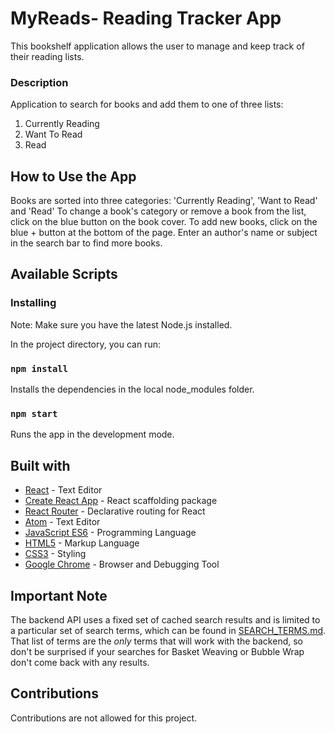 # MyReads- Reading Tracker App

This bookshelf application allows the user to manage and keep track of their reading lists.

### Description

Application to search for books and add them to one of three lists:
1. Currently Reading
2. Want To Read
3. Read

## How to Use the App
Books are sorted into three categories: 'Currently Reading', 'Want to Read' and 'Read'
To change a book's category or remove a book from the list, click on the blue button on the book cover.
To add new books, click on the blue + button at the bottom of the page. 
Enter an author's name or subject in the search bar to find more books.

## Available Scripts

### Installing

Note: Make sure you have the latest Node.js installed.<br>

In the project directory, you can run:

### `npm install`

Installs the dependencies in the local node_modules folder.<br>

### `npm start`

Runs the app in the development mode.<br>


## Built with

* [React](https://reactjs.org/) - Text Editor
* [Create React App](https://github.com/facebookincubator/create-react-app) - React scaffolding package
* [React Router](https://github.com/ReactTraining/react-router) - Declarative routing for React
* [Atom](https://atom.io) - Text Editor
* [JavaScript ES6](https://developer.mozilla.org/en-US/docs/Web/JavaScript) - Programming Language
* [HTML5](https://developer.mozilla.org/en-US/docs/Web/Guide/HTML/HTML5) - Markup Language
* [CSS3](https://developer.mozilla.org/en-US/docs/Web/CSS/CSS3) - Styling
* [Google Chrome](https://www.google.com/chrome/) - Browser and Debugging Tool

## Important Note
The backend API uses a fixed set of cached search results and is limited to a particular set of search terms, which can be found in [SEARCH_TERMS.md](https://github.com/Jlevett/Myreads-App-React/blob/master/SEARCH_TERMS.md). That list of terms are the _only_ terms that will work with the backend, so don't be surprised if your searches for Basket Weaving or Bubble Wrap don't come back with any results.

## Contributions

Contributions are not allowed for this project.





